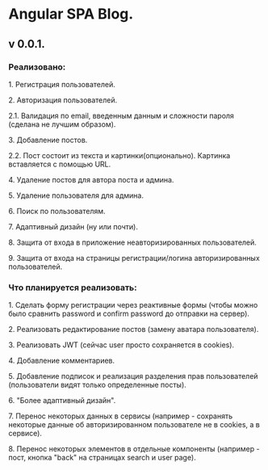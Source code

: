 <h1>Angular SPA Blog.</h1>

<h2>v 0.0.1.</h2>

<h3>Реализовано:</h3> 
<p>1. Регистрация пользователей.</p>
<p>2. Авторизация пользователей.</p>
<p>    2.1. Валидация по email, введенным данным и сложности пароля (сделана не лучшим образом).</p>
<p>3. Добавление постов.</p>
<p>    2.2. Пост состоит из текста и картинки(опционально). Картинка вставляется с помощью URL.</p>
<p>4. Удаление постов для автора поста и админа.</p>
<p>5. Удаление пользователя для админа.</p>
<p>6. Поиск по пользователям.</p>
<p>7. Адаптивный дизайн (ну или почти).</p>
<p>8. Защита от входа в приложение неавторизированных пользователей.</p>
<p>9. Защита от входа на страницы регистрации/логина авторизированных пользователей.</p>

<h3>Что планируется реализовать:</h3>
<p>1. Сделать форму регистрации через реактивные формы (чтобы можно было сравнить password и confirm password до отправки на сервер).</p>
<p>2. Реализовать редактирование постов (замену аватара пользователя).</p>
<p>3. Реализовать JWT (сейчас user просто сохраняется в cookies).</p>
<p>4. Добавление комментариев.</p>
<p>5. Добавление подписок и реализация разделения прав пользователей (пользователи видят только определенные посты).</p>
<p>6. "Более адаптивный дизайн".</p>
<p>7. Перенос некоторых данных в сервисы (например - сохранять некоторые данные об авторизированном пользователе не в cookies, а в сервисе).</p>
<p>8. Перенос некоторых элементов в отдельные компоненты (например - пост, кнопка "back" на страницах search и user page).</p> 
